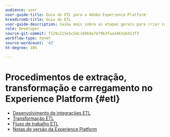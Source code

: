 ```yaml
---
audience: user
user-guide-title: Guia do ETL para a Adobe Experience Platform
breadcrumb-title: Guia do ETL
user-guide-description: Saiba mais sobre as etapas gerais para criar conectores seguros e de alto desempenho para assimilar dados no Experience Platform.
role: Developer
source-git-commit: f129c215ebc5dc169b9a7ef9b3faa3463ab413f3
workflow-type: tm+mt
source-wordcount: '42'
ht-degree: 28%

---
```



# Procedimentos de extração, transformação e carregamento no Experience Platform {#etl}

- [Desenvolvimento de integrações ETL](home.md)
- [Transformação ETL](transformations.md)
- [Fluxo de trabalho ETL](workflow.md)
- [Notas de versão da Experience Platform](https://experienceleague.adobe.com/pt-br/docs/experience-platform/release-notes/latest?lang=pt-BR)